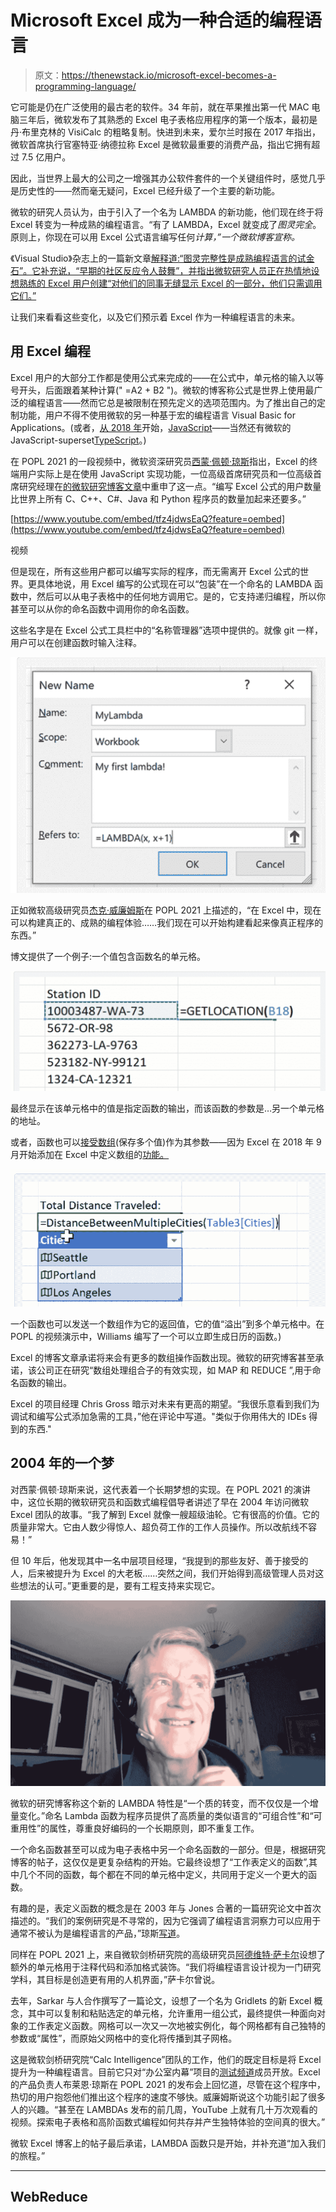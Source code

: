 # Microsoft Excel 成为一种合适的编程语言

> 原文：<https://thenewstack.io/microsoft-excel-becomes-a-programming-language/>

它可能是仍在广泛使用的最古老的软件。34 年前，就在苹果推出第一代 MAC 电脑三年后，微软发布了其熟悉的 Excel 电子表格应用程序的第一个版本，最初是丹·布里克林的 VisiCalc 的粗略复制。快进到未来，爱尔兰时报在 2017 年指出，微软首席执行官塞特亚·纳德拉称 Excel 是微软最重要的消费产品，指出它拥有超过 7.5 亿用户。

因此，当世界上最大的公司之一增强其办公软件套件的一个关键组件时，感觉几乎是历史性的——然而毫无疑问，Excel 已经升级了一个主要的新功能。

微软的研究人员认为，由于引入了一个名为 LAMBDA 的新功能，他们现在终于将 Excel 转变为一种成熟的编程语言。“有了 LAMBDA，Excel 就变成了*图灵完全*。原则上，你现在可以用 Excel 公式语言编写任何*计算，”一个微软博客宣称。*

《Visual Studio》杂志上的一篇新文章[解释道:“图灵完整性是成熟编程语言的试金石”。它补充说，“早期的社区反应令人鼓舞”，并指出微软研究人员正在热情地设想熟练的 Excel 用户创建“对他们的同事无缝显示 Excel 的一部分，他们只需调用它们。”](https://visualstudiomagazine.com/articles/2021/01/27/excel-lambda.aspx)

让我们来看看这些变化，以及它们预示着 Excel 作为一种编程语言的未来。

## 用 Excel 编程

Excel 用户的大部分工作都是使用公式来完成的——在公式中，单元格的输入以等号开头，后面跟着某种计算(" =A2 + B2 ")。微软的博客称公式是世界上使用最广泛的编程语言——然而它总是被限制在预先定义的选项范围内。为了推出自己的定制功能，用户不得不使用微软的另一种基于宏的编程语言 Visual Basic for Applications。(或者，[从 2018 年](https://www.mrexcel.com/products/excel-javascript-udfs-straight-to-the-point/)开始，[JavaScript](https://www.infoq.com/news/2018/06/microsoft-excel-js-functions/)——当然还有微软的 JavaScript-superset[TypeScript](https://docs.microsoft.com/en-us/office/dev/add-ins/excel/custom-functions-parameter-options?tabs=typescript)。)

在 POPL 2021 的一段视频中，微软资深研究员[西蒙·佩顿·琼斯](https://www.microsoft.com/en-us/research/people/simonpj/)指出，Excel 的终端用户实际上是在使用 JavaScript 实现功能，一位高级首席研究员和一位高级首席研究经理在[的微软研究博客文章](https://www.microsoft.com/en-us/research/blog/lambda-the-ultimatae-excel-worksheet-function/)中重申了这一点。“编写 Excel 公式的用户数量比世界上所有 C、C++、C#、Java 和 Python 程序员的数量加起来还要多。”

[https://www.youtube.com/embed/tfz4jdwsEaQ?feature=oembed](https://www.youtube.com/embed/tfz4jdwsEaQ?feature=oembed)

视频

但是现在，所有这些用户都可以编写实际的程序，而无需离开 Excel 公式的世界。更具体地说，用 Excel 编写的公式现在可以“包装”在一个命名的 LAMBDA 函数中，然后可以从电子表格中的任何地方调用它。是的，它支持递归编程，所以你甚至可以从你的命名函数中调用你的命名函数。

这些名字是在 Excel 公式工具栏中的“名称管理器”选项中提供的。就像 git 一样，用户可以在创建函数时输入注释。

![Creating a named LAMBDA function in Excel (screenshot from Excel blog)](img/5cfadb869eab25326f4cb4d6f24f1c54.png)

正如微软高级研究员[杰克·威廉姆斯](https://www.linkedin.com/in/jack-williams-6a064333)在 POPL 2021 上描述的，“在 Excel 中，现在可以构建真正的、成熟的编程体验……我们现在可以开始构建看起来像真正程序的东西。”

博文提供了一个例子:一个值包含函数名的单元格。

![Screenshot from Microsoft Excel blog - LAMBDA function using Excel cell address as an argument](img/bf3f469876eb3fcd4ca4574b17ba806b.png)

最终显示在该单元格中的值是指定函数的输出，而该函数的参数是…另一个单元格的地址。

或者，函数也可以[接受数组](https://techcommunity.microsoft.com/t5/excel/lambda-examples-distance-between-two-cities/m-p/1952946)(保存多个值)作为其参数——因为 Excel 在 2018 年 9 月开始添加在 Excel 中定义数组的[功能。](https://support.microsoft.com/en-us/office/dynamic-array-formulas-vs-legacy-cse-array-formulas-ca421f1b-fbb2-4c99-9924-df571bd4f1b4)

![Screenshot from Microsoft Excel blog - Excel array as an argument in a LAMBDA function](img/899e4a41fab0283e38bcfb9bd269850f.png)

一个函数也可以发送一个数组作为它的返回值，它的值“溢出”到多个单元格中。在 POPL 的视频演示中，Williams 编写了一个可以立即生成日历的函数。)

Excel 的博客文章承诺将来会有更多的数组操作函数出现。微软的研究博客甚至承诺，该公司正在研究“数组处理组合子的有效实现，如 MAP 和 REDUCE ”,用于命名函数的输出。

Excel 的项目经理 Chris Gross 暗示对未来有更高的期望。“我很乐意看到我们为调试和编写公式添加急需的工具，”他在评论中写道。"类似于你用伟大的 IDEs 得到的东西."

## 2004 年的一个梦

对西蒙·佩顿·琼斯来说，这代表着一个长期梦想的实现。在 POPL 2021 的演讲中，这位长期的微软研究员和函数式编程倡导者讲述了早在 2004 年访问微软 Excel 团队的故事。“我了解到 Excel 就像一艘超级油轮。它有很高的价值。它的质量非常大。它由人数少得惊人、超负荷工作的工作人员操作。所以改航线不容易！”

但 10 年后，他发现其中一名中层项目经理，“我提到的那些友好、善于接受的人，后来被提升为 Excel 的大老板……突然之间，我们开始得到高级管理人员对这些想法的认可。”更重要的是，要有工程支持来实现它。

![Screenshot of Simon Peyton Jones speaking at POPL 2021 about Excel LAMBDA functions.png](img/5a07006491da9c1ac51d5742565e4c7f.png)

微软的研究博客称这个新的 LAMBDA 特性是“一个质的转变，而不仅仅是一个增量变化。”命名 Lambda 函数为程序员提供了高质量的类似语言的“可组合性”和“可重用性”的属性，尊重良好编码的一个长期原则，即不重复工作。

一个命名函数甚至可以成为电子表格中另一个命名函数的一部分。但是，根据研究博客的帖子，这仅仅是更复杂结构的开始。它最终设想了“工作表定义的函数”,其中几个不同的函数，每个都在不同的单元格中定义，共同用于定义一个更大的函数。

有趣的是，表定义函数的概念是在 2003 年与 Jones 合著的一篇研究论文中首次描述的。“我们的案例研究是不寻常的，因为它强调了编程语言洞察力可以应用于通常不被认为是编程语言的产品，”琼斯[写道](https://www.microsoft.com/en-us/research/publication/a-user-centred-approach-to-functions-in-excel/)。

同样在 POPL 2021 上，来自微软剑桥研究院的高级研究员[阿德维特·萨卡尔](https://www.microsoft.com/en-us/research/people/advait/publications/?lang=fr_ca)设想了额外的单元格用于注释代码和添加格式装饰。“我们将编程语言设计视为一门研究学科，其目标是创造更有用的人机界面，”萨卡尔曾说。

去年，Sarkar 与人合作撰写了一篇论文，设想了一个名为 Gridlets 的新 Excel 概念，其中可以复制和粘贴选定的单元格，允许重用一组公式，最终提供一种面向对象的工作表定义函数。网格可以一次又一次地被实例化，每个网格都有自己独特的参数或“属性”，而原始父网格中的变化将传播到其子网格。

这是微软剑桥研究院“Calc Intelligence”团队的工作，他们的既定目标是将 Excel 提升为一种编程语言。目前它只对“办公室内幕”项目的[测试频道](https://insider.office.com/en-us/join/windows)成员开放。Excel 的产品负责人布莱恩·琼斯在 POPL 2021 的发布会上回忆道，尽管在这个程序中，热切的用户抱怨他们推出这个程序的速度不够快。威廉姆斯说这个功能引起了很多人的兴趣。“甚至在 LAMBDAs 发布的前几周，YouTube 上就有几十万次观看的视频。探索电子表格和高阶函数式编程如何共存并产生独特体验的空间真的很大。”

微软 Excel 博客上的帖子最后承诺，LAMBDA 函数只是开始，并补充道“加入我们的旅程。”

* * *

## WebReduce

<svg xmlns:xlink="http://www.w3.org/1999/xlink" viewBox="0 0 68 31" version="1.1"><title>Group</title> <desc>Created with Sketch.</desc></svg>